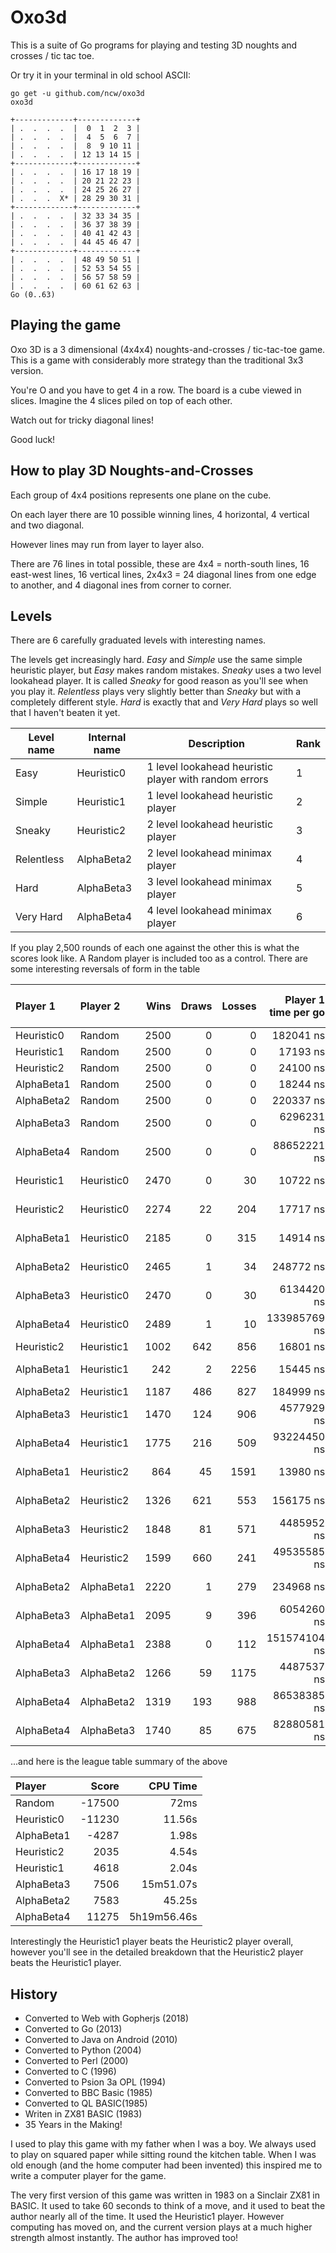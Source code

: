 # Oxo3d

This is a suite of Go programs for playing and testing 3D noughts and crosses / tic tac toe.

Or try it in your terminal in old school ASCII:

    go get -u github.com/ncw/oxo3d
    oxo3d

```
+-------------+-------------+
| .  .  .  .  |  0  1  2  3 |
| .  .  .  .  |  4  5  6  7 |
| .  .  .  .  |  8  9 10 11 |
| .  .  .  .  | 12 13 14 15 |
+-------------+-------------+
| .  .  .  .  | 16 17 18 19 |
| .  .  .  .  | 20 21 22 23 |
| .  .  .  .  | 24 25 26 27 |
| .  .  .  X* | 28 29 30 31 |
+-------------+-------------+
| .  .  .  .  | 32 33 34 35 |
| .  .  .  .  | 36 37 38 39 |
| .  .  .  .  | 40 41 42 43 |
| .  .  .  .  | 44 45 46 47 |
+-------------+-------------+
| .  .  .  .  | 48 49 50 51 |
| .  .  .  .  | 52 53 54 55 |
| .  .  .  .  | 56 57 58 59 |
| .  .  .  .  | 60 61 62 63 |
Go (0..63) 
```

## Playing the game

Oxo 3D is a 3 dimensional (4x4x4) noughts-and-crosses / tic-tac-toe
game.  This is a game with considerably more strategy than the
traditional 3x3 version.

You're O and you have to get 4 in a row.  The board is a cube
viewed in slices.  Imagine the 4 slices piled on top of each
other.

Watch out for tricky diagonal lines!

Good luck!

## How to play 3D Noughts-and-Crosses

Each group of 4x4 positions represents one plane on the cube.

On each layer there are 10 possible winning lines, 4 horizontal, 4
vertical and two diagonal.

However lines may run from layer to layer also.

There are 76 lines in total possible, these are 4x4 = north-south
lines, 16 east-west lines, 16 vertical lines, 2x4x3 = 24 diagonal
lines from one edge to another, and 4 diagonal ines from corner to
corner.
    
## Levels
    
There are 6 carefully graduated levels with interesting names.

The levels get increasingly hard.  *Easy* and *Simple*
use the same simple heuristic player, but *Easy* makes random
mistakes.  *Sneaky* uses a two level lookahead player.  It is
called *Sneaky* for good reason as you'll see when you play it.
*Relentless* plays very slightly better than *Sneaky*
but with a completely different style.  *Hard* is exactly that
and *Very Hard* plays so well that I haven't beaten it yet.

| Level name | Internal name | Description | Rank |
| ---------- | --------------| ----------- | ---- |
| Easy       | Heuristic0    | 1 level lookahead heuristic player with random errors | 1 |
| Simple     | Heuristic1    | 1 level lookahead heuristic player | 2 |
| Sneaky     | Heuristic2    | 2 level lookahead heuristic player | 3 |
| Relentless | AlphaBeta2    | 2 level lookahead minimax player   | 4 |
| Hard       | AlphaBeta3    | 3 level lookahead minimax player   | 5 |
| Very Hard  | AlphaBeta4    | 4 level lookahead minimax player   | 6 |
    
If you play 2,500 rounds of each one against the other this is what
the scores look like.  A Random player is included too as a
control. There are some interesting reversals of form in the table

| Player 1   | Player 2   | Wins  | Draws | Losses | Player 1 time per go | Player 2 time per go |
| :--------- | :--------- | ----: | ----: | -----: | ------------: | ------------: |
| Heuristic0 |     Random |  2500 |     0 |      0 |     182041 ns |       3506 ns |
| Heuristic1 |     Random |  2500 |     0 |      0 |      17193 ns |       1502 ns |
| Heuristic2 |     Random |  2500 |     0 |      0 |      24100 ns |        789 ns |
| AlphaBeta1 |     Random |  2500 |     0 |      0 |      18244 ns |       1320 ns |
| AlphaBeta2 |     Random |  2500 |     0 |      0 |     220337 ns |        307 ns |
| AlphaBeta3 |     Random |  2500 |     0 |      0 |    6296231 ns |        318 ns |
| AlphaBeta4 |     Random |  2500 |     0 |      0 |   88652221 ns |        413 ns |
| Heuristic1 | Heuristic0 |  2470 |     0 |     30 |      10722 ns |     145330 ns |
| Heuristic2 | Heuristic0 |  2274 |    22 |    204 |      17717 ns |     120008 ns |
| AlphaBeta1 | Heuristic0 |  2185 |     0 |    315 |      14914 ns |     146380 ns |
| AlphaBeta2 | Heuristic0 |  2465 |     1 |     34 |     248772 ns |      51983 ns |
| AlphaBeta3 | Heuristic0 |  2470 |     0 |     30 |    6134420 ns |      19663 ns |
| AlphaBeta4 | Heuristic0 |  2489 |     1 |     10 |  133985769 ns |      15304 ns |
| Heuristic2 | Heuristic1 |  1002 |   642 |    856 |      16801 ns |       8780 ns |
| AlphaBeta1 | Heuristic1 |   242 |     2 |   2256 |      15445 ns |      10625 ns |
| AlphaBeta2 | Heuristic1 |  1187 |   486 |    827 |     184999 ns |       8261 ns |
| AlphaBeta3 | Heuristic1 |  1470 |   124 |    906 |    4577929 ns |       8403 ns |
| AlphaBeta4 | Heuristic1 |  1775 |   216 |    509 |   93224450 ns |       8681 ns |
| AlphaBeta1 | Heuristic2 |   864 |    45 |   1591 |      13980 ns |      20328 ns |
| AlphaBeta2 | Heuristic2 |  1326 |   621 |    553 |     156175 ns |      16215 ns |
| AlphaBeta3 | Heuristic2 |  1848 |    81 |    571 |    4485952 ns |      19077 ns |
| AlphaBeta4 | Heuristic2 |  1599 |   660 |    241 |   49535585 ns |      16807 ns |
| AlphaBeta2 | AlphaBeta1 |  2220 |     1 |    279 |     234968 ns |      13948 ns |
| AlphaBeta3 | AlphaBeta1 |  2095 |     9 |    396 |    6054260 ns |      13851 ns |
| AlphaBeta4 | AlphaBeta1 |  2388 |     0 |    112 |  151574104 ns |      14706 ns |
| AlphaBeta3 | AlphaBeta2 |  1266 |    59 |   1175 |    4487537 ns |     237976 ns |
| AlphaBeta4 | AlphaBeta2 |  1319 |   193 |    988 |   86538385 ns |     223163 ns |
| AlphaBeta4 | AlphaBeta3 |  1740 |    85 |    675 |   82880581 ns |    4723343 ns |
    
...and here is the league table summary of the above
    
| Player     | Score  | CPU Time      |
| :--------- | -----: | ------------: |
|     Random | -17500 |          72ms |
| Heuristic0 | -11230 |        11.56s |
| AlphaBeta1 |  -4287 |         1.98s |
| Heuristic2 |   2035 |         4.54s |
| Heuristic1 |   4618 |         2.04s |
| AlphaBeta3 |   7506 |     15m51.07s |
| AlphaBeta2 |   7583 |        45.25s |
| AlphaBeta4 |  11275 |   5h19m56.46s |

Interestingly the Heuristic1 player beats the Heuristic2 player
overall, however you'll see in the detailed breakdown that the
Heuristic2 player beats the Heuristic1 player.

## History

  * Converted to Web with Gopherjs (2018)
  * Converted to Go (2013)
  * Converted to Java on Android (2010)
  * Converted to Python (2004)
  * Converted to Perl (2000)
  * Converted to C (1996)
  * Converted to Psion 3a OPL (1994)
  * Converted to BBC Basic (1985)
  * Converted to QL BASIC(1985)
  * Writen in ZX81 BASIC (1983)
  * 35 Years in the Making!

I used to play this game with my father when I was a boy.  We always
used to play on squared paper while sitting round the kitchen table.
When I was old enough (and the home computer had been invented) this
inspired me to write a computer player for the game.

The very first version of this game was written in 1983 on a Sinclair
ZX81 in BASIC.  It used to take 60 seconds to think of a move, and it
used to beat the author nearly all of the time.  It used the
Heuristic1 player.  However computing has moved on, and the current
version plays at a much higher strength almost instantly.  The author
has improved too!
    